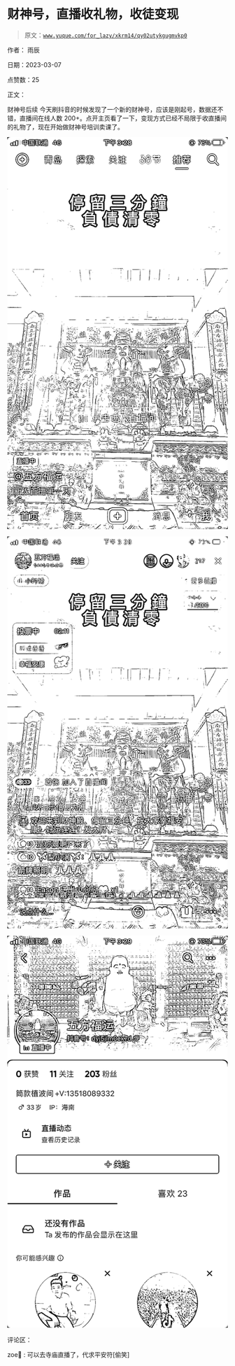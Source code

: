 # 财神号，直播收礼物，收徒变现

> 原文：[`www.yuque.com/for_lazy/xkrm14/qy02utykgugmvkp0`](https://www.yuque.com/for_lazy/xkrm14/qy02utykgugmvkp0)



作者： 雨辰 

日期：2023-03-07 

点赞数：25 

正文： 

财神号后续 今天刷抖音的时候发现了一个新的财神号，应该是刚起号，数据还不错，直播间在线人数 200+。点开主页看了一下，变现方式已经不局限于收直播间的礼物了，现在开始做财神号培训卖课了。 

![](img/a2bed3ebf17b686bc108708c3bf4962f.png) 

![](img/47ba6eae208dd5f819441eae7ac23fb8.png) 

![](img/ecbc4850d39bf18011a56f59316e3694.png) 

评论区： 

zoe : 可以去寺庙直播了，代求平安符[偷笑] 

